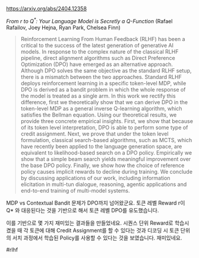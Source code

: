 https://arxiv.org/abs/2404.12358

*From $r$ to $Q^*$: Your Language Model is Secretly a Q-Function* (Rafael Rafailov, Joey Hejna, Ryan Park, Chelsea Finn)

> Reinforcement Learning From Human Feedback (RLHF) has been a critical to the success of the latest generation of generative AI models. In response to the complex nature of the classical RLHF pipeline, direct alignment algorithms such as Direct Preference Optimization (DPO) have emerged as an alternative approach. Although DPO solves the same objective as the standard RLHF setup, there is a mismatch between the two approaches. Standard RLHF deploys reinforcement learning in a specific token-level MDP, while DPO is derived as a bandit problem in which the whole response of the model is treated as a single arm. In this work we rectify this difference, first we theoretically show that we can derive DPO in the token-level MDP as a general inverse Q-learning algorithm, which satisfies the Bellman equation. Using our theoretical results, we provide three concrete empirical insights. First, we show that because of its token level interpretation, DPO is able to perform some type of credit assignment. Next, we prove that under the token level formulation, classical search-based algorithms, such as MCTS, which have recently been applied to the language generation space, are equivalent to likelihood-based search on a DPO policy. Empirically we show that a simple beam search yields meaningful improvement over the base DPO policy. Finally, we show how the choice of reference policy causes implicit rewards to decline during training. We conclude by discussing applications of our work, including information elicitation in multi-tun dialogue, reasoning, agentic applications and end-to-end training of multi-model systems.

MDP vs Contextual Bandit 문제가 DPO까지 넘어왔군요. 토큰 레벨 Reward r이 Q* 와 대응된다는 것을 기반으로 해서 토큰 레벨 DPO를 유도했습니다.

이를 기반으로 몇 가지 재미있는 결과들을 만들었네요. 시퀀스 단위 Reward로 학습시켰을 때 각 토큰에 대해 Credit Assignment를 할 수 있다는 것과 디코딩 시 토큰 단위의 서치 과정에서 학습된 Policy를 사용할 수 있다는 것을 보였습니다. 재미있네요.

#rlhf 